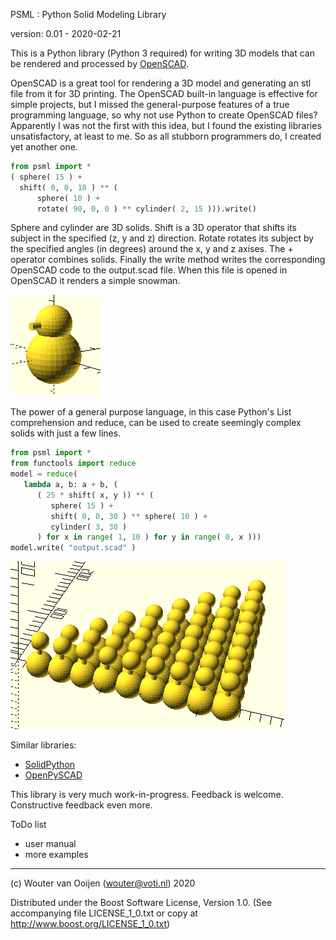 PSML : Python Solid Modeling Library

version: 0.01 - 2020-02-21

This is a Python library (Python 3 required) for writing
3D models that can be rendered and processed by 
[OpenSCAD](https://www.openscad.org).

OpenSCAD is a great tool for rendering a 3D model and generating
an stl file from it for 3D printing.
The OpenSCAD built-in language is effective for simple projects,
but I missed the general-purpose features of a true programming language,
so why not use Python to create OpenSCAD files?
Apparently I was not the first with this idea, but I found the
existing libraries unsatisfactory, at least to me.
So as all stubborn programmers do, I created yet another one.

~~~Python
from psml import *
( sphere( 15 ) + 
  shift( 0, 0, 18 ) ** (
      sphere( 10 ) +
      rotate( 90, 0, 0 ) ** cylinder( 2, 15 ))).write()
~~~

Sphere and cylinder are 3D solids. 
Shift is a 3D operator that shifts its subject in the specified
(z, y and z) direction. 
Rotate rotates its subject by the specified angles (in degrees) 
around the x, y and z axises.
The + operator combines solids.
Finally the write method writes the corresponding OpenSCAD code
to the output.scad file.
When this file is opened in OpenSCAD it renders a simple snowman.

![snowman](images/snowman.png)

The power of a general purpose language, in this case Python's
List comprehension and reduce, can be used to create seemingly complex
solids with just a few lines.
 
~~~Python
from psml import *
from functools import reduce
model = reduce( 
   lambda a, b: a + b, (
      ( 25 * shift( x, y )) ** (
         sphere( 15 ) + 
         shift( 0, 0, 30 ) ** sphere( 10 ) + 
         cylinder( 3, 30 )
      ) for x in range( 1, 10 ) for y in range( 0, x )))
model.write( "output.scad" )
~~~

![snowman](images/triangle.png)
   
Similar libraries:
   - [SolidPython](https://github.com/SolidCode/SolidPython)
   - [OpenPySCAD](https://pypi.org/project/OpenPySCAD)
   
This library is very much work-in-progress. 
Feedback is welcome. 
Constructive feedback even more.

ToDo list
- user manual
- more examples

-----------------------------------------------------------------------------      
      
(c) Wouter van Ooijen (wouter@voti.nl) 2020

Distributed under the Boost Software License, Version 1.0.
(See accompanying file LICENSE_1_0.txt or copy at 
http://www.boost.org/LICENSE_1_0.txt) 